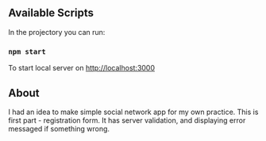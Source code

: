 ## Available Scripts

In the projectory you can run:

### `npm start`

To start local server  on [http://localhost:3000](http://localhost:3000)

## About

I had an idea to make simple social network app for my own practice. This is first part - registration form. It has server validation, and displaying error messaged if something wrong.
